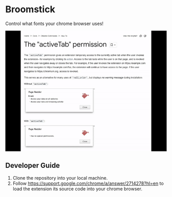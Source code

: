 # Broomstick

Control what fonts your chrome browser uses!

![Broomstick GIF](media/broomstick.gif)

## Developer Guide
1. Clone the repository into your local machine.
2. Follow https://support.google.com/chrome/a/answer/2714278?hl=en to load the extension its source code into your chrome browser.
